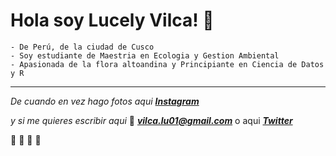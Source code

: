 
# Hola soy Lucely Vilca! :hamster:

    - De Perú, de la ciudad de Cusco 
    - Soy estudiante de Maestria en Ecologia y Gestion Ambiental 
    - Apasionada de la flora altoandina y Principiante en Ciencia de Datos y R 
___

  *De cuando en vez hago fotos aqui*  ***[Instagram](https://www.instagram.com/lucel.2488/?hl=es-la)***
  
  *y si me quieres escribir aqui* :email:  ***vilca.lu01@gmail.com*** 
   o aqui ***[Twitter](https://twitter.com/Lucel_2488)*** 
   
   :blossom:  :blossom:  :blossom:  :blossom:
